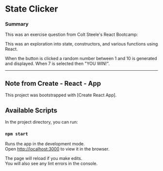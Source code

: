 # State Clicker

### Summary

This was an exercise question from Colt Steele's React Bootcamp:

This was an exploration into state, constructors, and various functions using React. 

When the button is clicked a random number between 1 and 10 is generated and displayed. When 7 is selected then "YOU WIN!".



----------------------------------------
## Note from Create - React - App
This project was bootstrapped with [Create React App].

## Available Scripts

In the project directory, you can run:

### `npm start`

Runs the app in the development mode.<br>
Open [http://localhost:3000](http://localhost:3000) to view it in the browser.

The page will reload if you make edits.<br>
You will also see any lint errors in the console.




